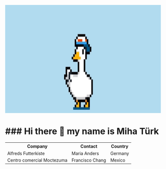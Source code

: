 <p align="center">
  <img src="img/m_efug-ezgif.com-crop.gif" height=350/>
</p>
<h1>
### Hi there 👋 my name is Miha Türk
</h1>

 <table >
  <tr aline="center">
    <th>Company</th>
    <th>Contact</th>
    <th>Country</th>
  </tr>
  <tr aline="center">
    <td>Alfreds Futterkiste</td>
    <td>Maria Anders</td>
    <td>Germany</td>
  </tr>
  <tr aline="center">
    <td>Centro comercial Moctezuma</td>
    <td>Francisco Chang</td>
    <td>Mexico</td>
  </tr>
</table> 

<!--
**GGwagons/ggwagons** is a ✨ _special_ ✨ repository because its `README.md` (this file) appears on your GitHub profile.

Here are some ideas to get you started:

- 🔭 I’m currently working on ...
- 🌱 I’m currently learning ...
- 👯 I’m looking to collaborate on ...
- 🤔 I’m looking for help with ...
- 💬 Ask me about ...
- 📫 How to reach me: ...
- 😄 Pronouns: ...
- ⚡ Fun fact: ...
-->
